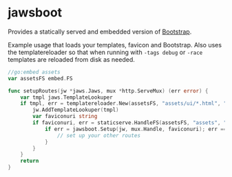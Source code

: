 # jawsboot

Provides a statically served and embedded version of [Bootstrap](https://getbootstrap.com/).

Example usage that loads your templates, favicon and Bootstrap. Also uses the templatereloader
so that when running with `-tags debug` or `-race` templates are reloaded from disk as needed.

```go
//go:embed assets
var assetsFS embed.FS

func setupRoutes(jw *jaws.Jaws, mux *http.ServeMux) (err error) {
	var tmpl jaws.TemplateLookuper
	if tmpl, err = templatereloader.New(assetsFS, "assets/ui/*.html", ""); err == nil {
		jw.AddTemplateLookuper(tmpl)
		var faviconuri string
		if faviconuri, err = staticserve.HandleFS(assetsFS, "assets", "static/images/favicon.png", mux.Handle); err == nil {
			if err = jawsboot.Setup(jw, mux.Handle, faviconuri); err == nil {
				// set up your other routes
			}
		}
	}
	return
}
```
